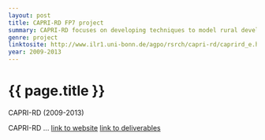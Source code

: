 ```yaml
---
layout: post
title: CAPRI-RD FP7 project 
summary: CAPRI-RD focuses on developing techniques to model rural development policy options in the EU
genre: project 
linktosite: http://www.ilr1.uni-bonn.de/agpo/rsrch/capri-rd/caprird_e.htm
year: 2009-2013
---
```


{{ page.title }}
================

<div class="meta">
	<p> CAPRI-RD (2009-2013) </p>
</div>

CAPRI-RD ...
[link to website]()
[link to deliverables]()
